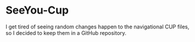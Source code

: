 # SeeYou-Cup
I get tired of seeing random changes happen to the navigational CUP files, so I decided to keep them in a GitHub repository.
